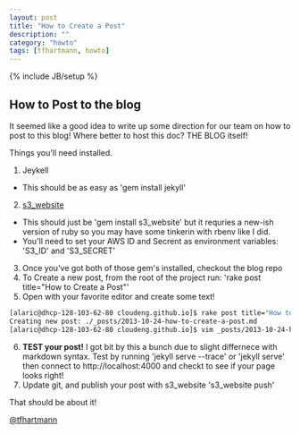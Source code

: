 ```yaml
---
layout: post
title: "How to Create a Post"
description: ""
category: "howto"
tags: [tfhartmann, howto]
---
```

{% include JB/setup %}

## How to Post to the blog

It seemed like a good idea to write up some direction for our team on how to post to this blog! Where better to host this doc? THE BLOG itself! 

Things you'll need installed. 

1. Jeykell 
  * This should be as easy as 'gem install jekyll'
2. [s3_website](https://github.com/laurilehmijoki/s3_website)
  * This should just be 'gem install s3_website' but it requries a new-ish version of ruby so you may have some tinkerin with rbenv like I did. 
  * You'll need to set your AWS ID and Secrent as environment variables: 'S3_ID' and 'S3_SECRET'
3. Once you've got both of those gem's installed, checkout the blog repo
4. To Create a new post, from the root of the project run: 'rake post title="How to Create a Post"'
5. Open with your favorite editor and create some text!

```bash
[alaric@dhcp-128-103-62-80 cloudeng.github.io]$ rake post title="How to Create a Post"
Creating new post: ./_posts/2013-10-24-how-to-create-a-post.md
[alaric@dhcp-128-103-62-80 cloudeng.github.io]$ vim _posts/2013-10-24-how-to-create-a-post.md 

```

6. **TEST your post!** I got bit by this a bunch due to slight differnece with markdown syntax. Test by running 'jekyll serve  --trace' or 'jekyll serve' then connect to http://localhost:4000 and checkt to see if your page looks right!  
7. Update git, and publish your post with s3_website 's3_website push'


That should be about it! 

[@tfhartmann](https://github.com/tfhartmann)
